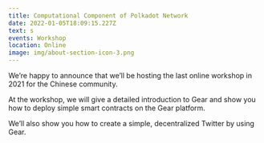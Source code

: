 ```yaml
---
title: Computational Component of Polkadot Network
date: 2022-01-05T18:09:15.227Z
text: s
events: Workshop
location: Online
image: img/about-section-icon-3.png
---
```

We’re happy to announce that we’ll be hosting the last online workshop in 2021 for the Chinese community.

At the workshop, we will give a detailed introduction to Gear and show you how to deploy simple smart contracts on the Gear platform.

We’ll also show you how to create a simple, decentralized Twitter by using Gear.